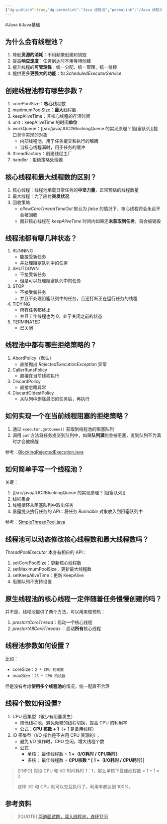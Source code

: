 ```yaml
---
{"dg-publish":true,"dg-permalink":"Java 线程池","permalink":"/Java 线程池/"}
---
```



#Java #Java基础

## 为什么会有线程池？
    
1. 降低**资源的消耗**：不用频繁创建和销毁
2. 提高**响应速度**：任务到达时不用等待创建
3. 提升线程的**可管理性**：统一分配、统一管理、统一监控
4. 提供更多**更强大的功能**：如 *ScheduledExecutorService*
	
## 创建线程池都有哪些参数？

1. corePoolSize：**核心**线程数
2. maximumPoolSize：**最大**线程数
3. keepAliveTime：非核心线程的存活时间
4. unit：keepAliveTime 的时间**单位**
5. workQueue：[[src/java/JUC#BlockingQueue 的实现原理？\|阻塞队列]]接口具体实现的对象
	- 内部线程池，用于任务提交和执行的解耦
	- 当核心线程满时，用于任务的缓冲
6. threadFactory：创建线程工厂
7. handler：拒绝策略处理器

## 核心线程和最大线程数的区别？

1. 核心线程：线程池承载日常任务的**中坚力量**，正常预估的线程数量
2. 最大线程：为了应付**突发状况**
3. 回收策略
	- *allowCoreThreadTimeOut* 默认为 *false* 的情况下，核心线程将会永远不会被回收
	- 而非核心线程在 *keepAliveTime* 时间内如果还**未获取到任务**，将会被销毁

## 线程池都有哪几种状态？

1. RUNNING
	- 能接受新任务
	- 并处理阻塞队列中的任务
2. SHUTDOWN
	- 不接受新任务
	- 但是可以处理阻塞队列中的任务
3. STOP
	- 不接受新任务
	- 并且不处理阻塞队列中的任务，且还打断正在运行任务的线程
4. TIDYING
	- 所有任务都终止
	- 并且工作线程也为 0，处于关闭之前的状态
5. TERMINATED
	- 已关闭

## 线程池中都有哪些拒绝策略的？

1. AbortPolicy（默认）
	- 直接抛出 *RejectedExecutionException* 异常
2. CallerRunsPolicy
	- 直接在当前线程执行
3. DiscardPolicy
	- 直接忽略异常
4. DiscardOldestPolicy
	- 从队列中删除最旧的任务后，再执行
  
## 如何实现一个在当前线程阻塞的拒绝策略？

1. 通过 `executor.getQueue()` 获取到线程池的阻塞队列
2. 调用 `put` 方法将任务提交到队列中，如果**队列满**则会被阻塞，直到队列不为满时才会被唤醒

参考：[BlockingRejectedExecution.java](https://jihulab.com/learning/interview/-/blob/main/src/main/java/org/example/interview/builtin/concurrent/threadpool/BlockingRejectedExecution.java)
  
## 如何简单手写一个线程池？

关键：
1. [[src/java/JUC#BlockingQueue 的实现原理？\|阻塞队列]]
2. 线程集合
3. 线程循环从阻塞队列中取出任务
4. 暴露提交执行任务的 API：将任务 *Runnable* 对象放入到阻塞队列中

参考：[SimpleThreadPool.java](https://jihulab.com/learning/interview/-/blob/main/src/main/java/org/example/interview/builtin/concurrent/threadpool/SimpleThreadPool.java)
	
## 线程池可以动态修改核心线程数和最大线程数吗？

*ThreadPoolExecutor* 本身有相应的 API：

1. setCorePoolSize：更新核心线程数
2. setMaximumPoolSize：更新最大线程数
3. setKeepAliveTime：更新 KeepAlive
4. 阻塞队列不支持设置

## 原生线程池的核心线程一定伴随着任务慢慢创建的吗？

并不是，线程池提供了两个方法，可以用来做预热：
1. *prestartCoreThread*：启动**一个**核心线程
2. *prestartAllCoreThreads* ：启动**所有**核心线程

## 线程池参数如何设置？

比如：
- coreSize：`2 * CPU 的核数`
- maxSize：`25 * CPU 的核数`

但是没有考虑**使用多个线程池**的情况，统一配置不合理
    
## 线程个数如何设置?

1. CPU 密集型（很少有阻塞发生）
	- 降低线程池，避免频繁的线程切换，提高 CPU 的利用率
	- 公式：**CPU 核数 + 1**（+ 1 是备用线程）
2. IO 密集型（I/O 操作是不占用 CPU 资源的）：
	- 避免 I/O 操作时，CPU 空闲，增大线程个数
	- 公式
		- 单核： 最佳线程数 = **1 +（I/O耗时 / CPU耗时）**
		- 多核： 最佳线程数 = **CPU核数 * [ 1 +（I/O耗时 / CPU耗时）]**

> [!INFO] 
> 假设 CPU 和 I/O 时间耗时 1：1，那么单核下最佳线程数 = 1 + 1 = 2
> 
> 这样 I/O 和 CPU 就可以交互执行了，利用率都达到 100%。
    

## 参考资料

> [!QUOTE] 
> [两道面试题，深入线程池，连环17问](https://mp.weixin.qq.com/s/NDOx94yY06OnHjrYq2lVYw)